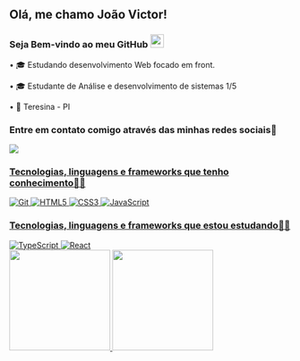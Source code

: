 ## Olá, me chamo João Victor!
### Seja Bem-vindo ao meu GitHub <img src="https://github.com/TheDudeThatCode/TheDudeThatCode/blob/master/Assets/Earth.gif" width="24px">
• 🎓 Estudando desenvolvimento Web focado em front. 

• 🎓 Estudante de Análise e desenvolvimento de sistemas 1/5

• 📍 Teresina - PI

### Entre em contato comigo através das minhas redes sociais📲
<a href="https://www.linkedin.com/in/joao-victormelo/" alt= "LinkedIN" target= "_blank">
    <img src="https://img.shields.io/badge/-LinkedIn-0077B5?style=for-the-badge&logo=linkedin&logoColor=white&link=https://www.linkedin.com/in/joao-victormelo/">
  
  ### Tecnologias, linguagens e frameworks que tenho conhecimento👩‍💻
<div>
<img alt="Git" src="https://img.shields.io/badge/git-%23F05033.svg?style=for-the-badge&logo=git&logoColor=white"/>
<img alt="HTML5" src="https://img.shields.io/badge/HTML5-E34F26?style=for-the-badge&logo=html5&logoColor=white"/>
<img alt="CSS3" src="https://img.shields.io/badge/CSS3-1572B6?style=for-the-badge&logo=css3&logoColor=white"/>
<img alt="JavaScript" src="https://img.shields.io/badge/JavaScript-F7DF1E?style=for-the-badge&logo=javascript&logoColor=black"/>
</div>
    
  ### Tecnologias, linguagens e frameworks que estou estudando👩‍💻
 <div>
 <img alt="TypeScript" src="https://img.shields.io/badge/typescript-%23007ACC.svg?style=for-the-badge&logo=typescript&logoColor=white"/>
 <img alt="React" src="https://img.shields.io/badge/react-%2320232a.svg?style=for-the-badge&logo=react&logoColor=%2361DAFB"/> 
 </div>
    
 <img height="180em" src="https://github-readme-stats.vercel.app/api?username=joaovmelor&show_icons=true&theme=dark&include_all_commits=true&count_private=true"/>
 <img height="180em" src="https://github-readme-stats.vercel.app/api/top-langs/?username=joaovmelor&layout=compact&langs_count=7&theme=dark"/>
  
